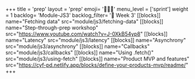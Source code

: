 +++
title = 'prep'
layout = 'prep'
emoji= '🧑🏿‍💻'
menu_level = ['sprint']
weight = 1
backlog= 'Module-JS3'
backlog_filter= '📅 Week 3'
[[blocks]]
name="Fetching data"
src="module/js3/fetching-data"
[[blocks]]
name="Step-through-prep workshop"
src="https://www.youtube.com/watch?v=J-0XkB54yp8"
[[blocks]]
name="Latency"
src="module/js3/latency"
[[blocks]]
name="Asynchrony"
src="module/js3/asynchrony"
[[blocks]]
name="Callbacks"
src="module/js3/callbacks"
[[blocks]]
name="Using .fetch()"
src="module/js3/using-fetch"
[[blocks]]
name="Product MVP and features"
src="https://cyf-pd.netlify.app/blocks/define-your-products-mvp/readme/"
+++
